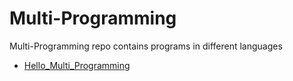 # Multi-Programming
Multi-Programming repo contains programs in different languages

* [Hello_Multi_Programming](/Hello_Multi-Programming/)